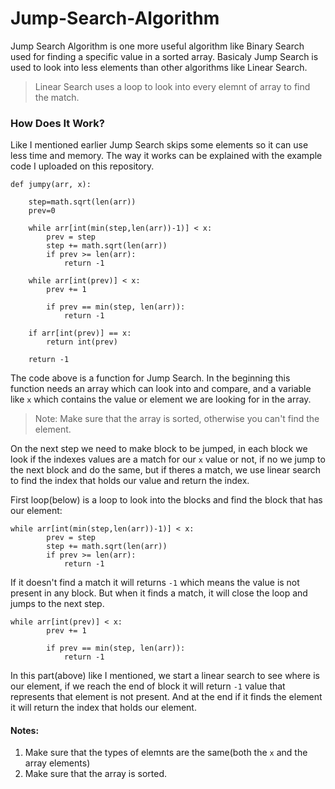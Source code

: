 # Jump-Search-Algorithm
Jump Search Algorithm is one more useful algorithm like Binary Search used for finding a specific value in a sorted array. Basicaly Jump Search is used to look into less elements than other algorithms like Linear Search.
> Linear Search uses a loop to look into every elemnt of array to find the match.
### How Does It Work?
Like I mentioned earlier Jump Search skips some elements so it can use less time and memory. The way it works can be explained with the example code I uploaded on this repository.
```
def jumpy(arr, x):

    step=math.sqrt(len(arr))
    prev=0

    while arr[int(min(step,len(arr))-1)] < x:
        prev = step
        step += math.sqrt(len(arr))
        if prev >= len(arr):
            return -1
        
    while arr[int(prev)] < x:
        prev += 1

        if prev == min(step, len(arr)):
            return -1
    
    if arr[int(prev)] == x:
        return int(prev)
    
    return -1
```
The code above is a function for Jump Search. In the beginning this function needs an array which can look into and compare, and a variable like `x` which contains the value or element we are looking for in the array.
> Note: Make sure that the array is sorted, otherwise you can't find the element.

On the next step we need to make block to be jumped, in each block we look if the indexes values are a match for our `x` value or not, if no we jump to the next block and do the same, but if theres a match, we use linear search to find the index that holds our value and return the index.

First loop(below) is a loop to look into the blocks and find the block that has our element:
```
while arr[int(min(step,len(arr))-1)] < x:
        prev = step
        step += math.sqrt(len(arr))
        if prev >= len(arr):
            return -1
```
If it doesn't find a match it will returns `-1` which means the value is not present in any block. But when it finds a match, it will close the loop and jumps to the next step.
```
while arr[int(prev)] < x:
        prev += 1

        if prev == min(step, len(arr)):
            return -1
```
In this part(above) like I mentioned, we start a linear search to see where is our element, if we reach the end of block it will return `-1` value that represents that element is not present.
And at the end if it finds the element it will return the index that holds our element.
#### Notes:
1. Make sure that the types of elemnts are the same(both the `x` and the array elements)
2. Make sure that the array is sorted.
